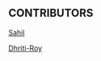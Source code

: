 ## CONTRIBUTORS

[Sahil](https://github.com/SahilMadridista)

[Dhriti-Roy](https://github.com/Dhriti-Roy)
